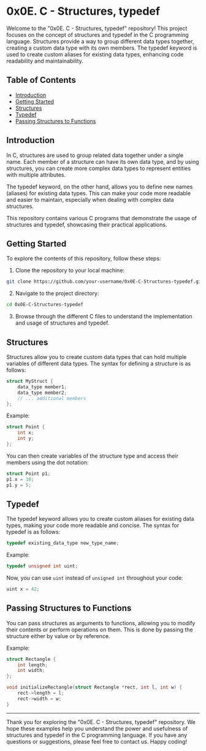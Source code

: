 # 0x0E. C - Structures, typedef

Welcome to the "0x0E. C - Structures, typedef" repository! This project focuses on the concept of structures and typedef in the C programming language. Structures provide a way to group different data types together, creating a custom data type with its own members. The typedef keyword is used to create custom aliases for existing data types, enhancing code readability and maintainability.

## Table of Contents

- [Introduction](#introduction)
- [Getting Started](#getting-started)
- [Structures](#structures)
- [Typedef](#typedef)
- [Passing Structures to Functions](#passing-structures-to-functions)

## Introduction

In C, structures are used to group related data together under a single name. Each member of a structure can have its own data type, and by using structures, you can create more complex data types to represent entities with multiple attributes.

The typedef keyword, on the other hand, allows you to define new names (aliases) for existing data types. This can make your code more readable and easier to maintain, especially when dealing with complex data structures.

This repository contains various C programs that demonstrate the usage of structures and typedef, showcasing their practical applications.

## Getting Started

To explore the contents of this repository, follow these steps:

1. Clone the repository to your local machine:

```bash
git clone https://github.com/your-username/0x0E-C-Structures-typedef.git
```

2. Navigate to the project directory:

```bash
cd 0x0E-C-Structures-typedef
```

3. Browse through the different C files to understand the implementation and usage of structures and typedef.

## Structures

Structures allow you to create custom data types that can hold multiple variables of different data types. The syntax for defining a structure is as follows:

```c
struct MyStruct {
    data_type member1;
    data_type member2;
    // ... additional members
};
```

Example:

```c
struct Point {
    int x;
    int y;
};
```

You can then create variables of the structure type and access their members using the dot notation:

```c
struct Point p1;
p1.x = 10;
p1.y = 5;
```

## Typedef

The typedef keyword allows you to create custom aliases for existing data types, making your code more readable and concise. The syntax for typedef is as follows:

```c
typedef existing_data_type new_type_name;
```

Example:

```c
typedef unsigned int uint;
```

Now, you can use `uint` instead of `unsigned int` throughout your code:

```c
uint x = 42;
```

## Passing Structures to Functions

You can pass structures as arguments to functions, allowing you to modify their contents or perform operations on them. This is done by passing the structure either by value or by reference.

Example:

```c
struct Rectangle {
    int length;
    int width;
};

void initializeRectangle(struct Rectangle *rect, int l, int w) {
    rect->length = l;
    rect->width = w;
}
```


---

Thank you for exploring the "0x0E. C - Structures, typedef" repository. We hope these examples help you understand the power and usefulness of structures and typedef in the C programming language. If you have any questions or suggestions, please feel free to contact us. Happy coding!